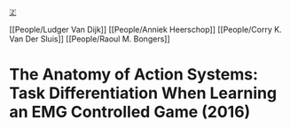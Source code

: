 [🇿](zotero://select/library/items/ULTJHI5D)

[[People/Ludger Van Dijk]] [[People/Anniek Heerschop]] [[People/Corry K. Van Der Sluis]] [[People/Raoul M. Bongers]] 
# The Anatomy of Action Systems: Task Differentiation When Learning an EMG Controlled Game (2016)

